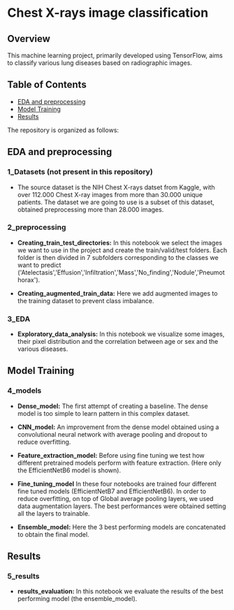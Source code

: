 # Chest X-rays image classification

## Overview

This machine learning project, primarily developed using TensorFlow, aims to classify various lung diseases based on radiographic images.

## Table of Contents

- [EDA and preprocessing](#EDA_and_preprocessing)
- [Model Training](#model-training)
- [Results](#Results)


The repository is organized as follows:

## EDA and preprocessing

### 1_Datasets (not present in this repository)

- The source dataset is the NIH Chest X-rays datset from Kaggle, with over 112.000 Chest X-ray images from more than 30.000 unique patients. The dataset we are going to use is a subset of this dataset, obtained preprocessing more than 28.000 images.

### 2_preprocessing

- **Creating_train_test_directories:** In this notebook we select the images we want to use in the project and create the train/valid/test folders. Each folder is then divided in 7 subfolders corresponding to the classes we want to predict ('Atelectasis','Effusion','Infiltration','Mass','No_finding','Nodule','Pneumothorax').

- **Creating_augmented_train_data:** Here we add augmented images to the training dataset to prevent class imbalance.

### 3_EDA

- **Exploratory_data_analysis:** In this notebook we visualize some images, their pixel distribution and the correlation between age or sex and the various diseases.

## Model Training

### 4_models

- **Dense_model:** The first attempt of creating a baseline. The dense model is too simple to learn pattern in this complex dataset.

- **CNN_model:** An improvement from the dense model obtained using a convolutional neural network with average pooling and dropout to reduce overfitting. 

- **Feature_extraction_model:** Before using fine tuning we test how different pretrained models perform with feature extraction. (Here only the EfficientNetB6 model is shown). 

- **Fine_tuning_model** In these four notebooks are trained four different fine tuned models (EfficientNetB7 and EfficientNetB6).
In order to reduce overfitting, on top of Global average pooling layers, we used data augmentation layers. The best performances were obtained setting all the layers to trainable. 

- **Ensemble_model:** Here the 3 best performing models are concatenated to obtain the final model. 

## Results

### 5_results

- **results_evaluation:** In this notebook we evaluate the results of the best performing model (the ensemble_model).

